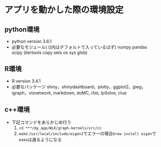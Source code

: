 # アプリを動かした際の環境設定

## python環境
* python version
	3.6.1
* 必要なモジュール( ()内はデフォルトで入っているはず)
	numpy pandas scipy (itertools copy sets os sys glob)

## R環境
* R version
	3.4.1
* 必要なパッケージ 
	shiny，shinydashboard，plotly，ggplot2，jpeg，igraph，visnetwork, markdown, doMC, rlist, lpSolve, clue


## c++環境
* 下記コマンドをあらかじめ行う
	1. `cd ***/my_app/WLK/graph-kernels/src/cc`
	2. `make`
	`/usr/local/include/eigen3`でエラーの場合`brew install eigen`で`make`は通るようになる



